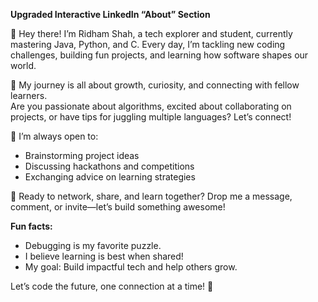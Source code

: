 **Upgraded Interactive LinkedIn “About” Section**

👋 Hey there! I’m Ridham Shah, a tech explorer and student, currently mastering Java, Python, and C. Every day, I’m tackling new coding challenges, building fun projects, and learning how software shapes our world.

🌱 My journey is all about growth, curiosity, and connecting with fellow learners.  
Are you passionate about algorithms, excited about collaborating on projects, or have tips for juggling multiple languages? Let’s connect!

💬 I’m always open to:
- Brainstorming project ideas
- Discussing hackathons and competitions
- Exchanging advice on learning strategies

🔗 Ready to network, share, and learn together? Drop me a message, comment, or invite—let’s build something awesome!

**Fun facts:**
- Debugging is my favorite puzzle.
- I believe learning is best when shared!
- My goal: Build impactful tech and help others grow.

Let’s code the future, one connection at a time! 🚀
